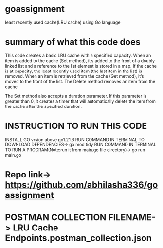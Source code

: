# goassignment

least recently used cache(LRU cache) using Go language

# summary of what this code does

This code creates a basic LRU cache with a specified capacity. When an item is added to the cache (Set method), it’s added to the front of a doubly linked list and a reference to the list element is stored in a map. If the cache is at capacity, the least recently used item (the last item in the list) is removed. When an item is retrieved from the cache (Get method), it’s moved to the front of the list. The Delete method removes an item from the cache.

The Set method also accepts a duration parameter. If this parameter is greater than 0, it creates a timer that will automatically delete the item from the cache after the specified duration.

# INSTRUCTION TO RUN THIS CODE

INSTALL GO vrsion above go1.21.6
RUN COMMAND IN TERMINAL TO DOWNLOAD DEPENDENCIES-> go mod tidy
RUN COMMAND IN TERMINAL TO RUN A PROGRAM(Note:run it from main.go file directory)-> go run main.go

# Repo link-> https://github.com/abhilasha336/goassignment

# POSTMAN COLLECTION FILENAME-> LRU Cache Endpoints.postman_collection.json
